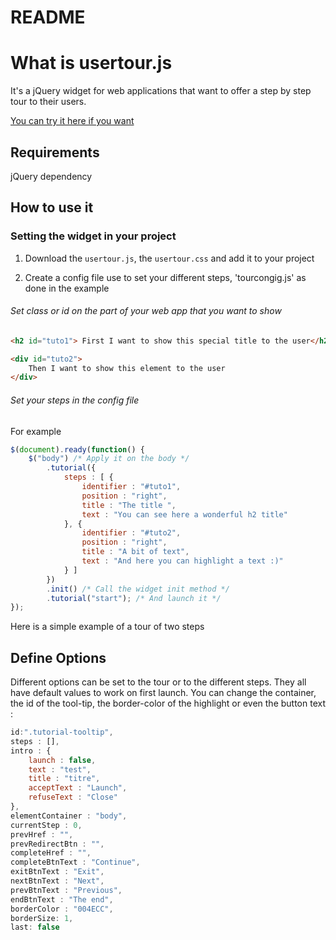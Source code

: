 README
======================

# What is usertour.js

It's a jQuery widget for web applications that want to offer a step by step tour to their users.


[You can try it here if you want](http://www.emeric-stophe.fr/tutorial-jquery/)


## Requirements

jQuery dependency


## How to use it

### Setting the widget in your project

1. Download the `usertour.js`, the `usertour.css` and add it to your project

2. Create a config file use to set your different steps, 'tourcongig.js' as done in the example

###### Set class or id on the part of your web app that you want to show

```html
<h2 id="tuto1"> First I want to show this special title to the user</h2>

<div id="tuto2">
	Then I want to show this element to the user
</div>
```

###### Set your steps in the config file 

For example 

```javascript
$(document).ready(function() {
	$("body") /* Apply it on the body */
		.tutorial({
			steps : [ {
				identifier : "#tuto1",
				position : "right",
				title : "The title ", 
				text : "You can see here a wonderful h2 title"
			}, {
				identifier : "#tuto2",
				position : "right",
				title : "A bit of text", 
				text : "And here you can highlight a text :)"
			} ]
		})
		.init() /* Call the widget init method */
		.tutorial("start"); /* And launch it */ 
});
```

Here is a simple example of a tour of two steps


## Define Options

Different options can be set to the tour or to the different steps. They all have default values to work on first launch. You can change the container, the id of the tool-tip, the border-color of the highlight or even the button text :

```javascript
id:".tutorial-tooltip",
steps : [],
intro : {
	launch : false,
	text : "test",
	title : "titre",
	acceptText : "Launch",
	refuseText : "Close"
},
elementContainer : "body",
currentStep : 0,
prevHref : "",
prevRedirectBtn : "",
completeHref : "",
completeBtnText : "Continue",
exitBtnText : "Exit",
nextBtnText : "Next",
prevBtnText : "Previous",
endBtnText : "The end", 
borderColor : "004ECC",
borderSize: 1,
last: false
```